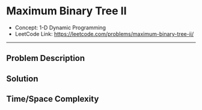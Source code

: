 # Maximum Binary Tree II

- Concept: 1-D Dynamic Programming
- LeetCode Link: https://leetcode.com/problems/maximum-binary-tree-ii/

---

## Problem Description

## Solution

## Time/Space Complexity

